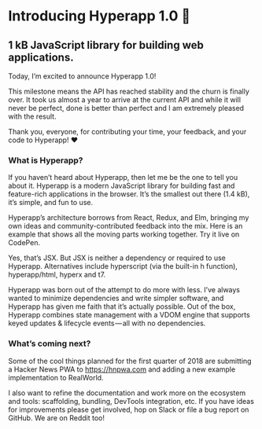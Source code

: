 Introducing Hyperapp 1.0 🎉
==========================

1 kB JavaScript library for building web applications.
------------------------------------------------------

Today, I’m excited to announce Hyperapp 1.0!

This milestone means the API has reached stability and the churn is finally over. It took us almost a year to arrive at the current API and while it will never be perfect, done is better than perfect and I am extremely pleased with the result.

Thank you, everyone, for contributing your time, your feedback, and your code to Hyperapp! ❤️

### What is Hyperapp?

If you haven’t heard about Hyperapp, then let me be the one to tell you about it. Hyperapp is a modern JavaScript library for building fast and feature-rich applications in the browser. It’s the smallest out there (1.4 kB), it’s simple, and fun to use.

Hyperapp’s architecture borrows from React, Redux, and Elm, bringing my own ideas and community-contributed feedback into the mix. Here is an example that shows all the moving parts working together. Try it live on CodePen.

Yes, that’s JSX. But JSX is neither a dependency or required to use Hyperapp. Alternatives include hyperscript (via the built-in h function), hyperapp/html, hyperx and t7.

Hyperapp was born out of the attempt to do more with less. I’ve always wanted to minimize dependencies and write simpler software, and Hyperapp has given me faith that it’s actually possible. Out of the box, Hyperapp combines state management with a VDOM engine that supports keyed updates & lifecycle events — all with no dependencies.

### What’s coming next?

Some of the cool things planned for the first quarter of 2018 are submitting a Hacker News PWA to https://hnpwa.com and adding a new example implementation to RealWorld.

I also want to refine the documentation and work more on the ecosystem and tools: scaffolding, bundling, DevTools integration, etc. If you have ideas for improvements please get involved, hop on Slack or file a bug report on GitHub. We are on Reddit too!